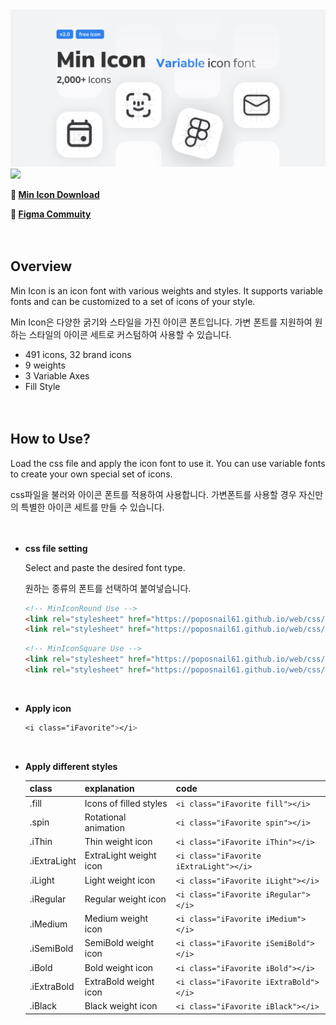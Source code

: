 
<img src="https://github.com/poposnail61/MinIcon/blob/main/Cover.jpg?raw=true">
<img src="https://github.com/poposnail61/MinIcon/blob/main/ani.gif?raw=true">

**🔗 [Min Icon Download](https://github.com/poposnail61/min-icon/releases/download/v2.0.2/min-icon.zip)**

**🔗 [Figma Commuity](https://www.figma.com/community/file/1102264404570708098/Min-Icon---Variable-icon-font)**
<br><br><br>



## Overview

Min Icon is an icon font with various weights and styles. It supports variable fonts and can be customized to a set of icons of your style.

Min Icon은 다양한 굵기와 스타일을 가진 아이콘 폰트입니다. 가변 폰트를 지원하여 원하는 스타일의 아이콘 세트로 커스텀하여 사용할 수 있습니다.<br>

- 491 icons, 32 brand icons
- 9 weights
- 3 Variable Axes
- Fill Style
<br><br><br>




## How to Use?

Load the css file and apply the icon font to use it. You can use variable fonts to create your own special set of icons.

css파일을 불러와 아이콘 폰트를 적용하여 사용합니다. 가변폰트를 사용할 경우 자신만의 특별한 아이콘 세트를 만들 수 있습니다.<br>
<br><br>

- **css file setting**
    
    Select and paste the desired font type.<br>
    
    원하는 종류의 폰트를 선택하여 붙여넣습니다.

    ```html
    <!-- MinIconRound Use -->
    <link rel="stylesheet" href="https://poposnail61.github.io/web/css/minIcon-round.css"/>
    <link rel="stylesheet" href="https://poposnail61.github.io/web/css/icon.css"/>
    ```

    ```html
    <!-- MinIconSquare Use -->
    <link rel="stylesheet" href="https://poposnail61.github.io/web/css/minIcon-square.css"/>
    <link rel="stylesheet" href="https://poposnail61.github.io/web/css/icon.css"/>
    ```
    
    <br>
- **Apply icon**
    
    ```css
    <i class="iFavorite"></i>
    ```
    
    <br>
- **Apply different styles**
    
    
    | class | explanation | code |
    | --- | --- | --- |
    | .fill | Icons of filled styles | ``` <i class="iFavorite fill"></i> ``` |
    | .spin | Rotational animation | ``` <i class="iFavorite spin"></i> ``` |
    | .iThin | Thin weight icon | ``` <i class="iFavorite iThin"></i> ``` |
    | .iExtraLight | ExtraLight weight icon | ``` <i class="iFavorite iExtraLight"></i> ``` |
    | .iLight | Light weight icon | ``` <i class="iFavorite iLight"></i> ``` |
    | .iRegular | Regular weight icon | ``` <i class="iFavorite iRegular"></i> ``` |
    | .iMedium | Medium weight icon | ``` <i class="iFavorite iMedium"></i> ``` |
    | .iSemiBold | SemiBold weight icon | ``` <i class="iFavorite iSemiBold"></i> ``` |
    | .iBold | Bold weight icon | ``` <i class="iFavorite iBold"></i> ``` |
    | .iExtraBold | ExtraBold weight icon | ``` <i class="iFavorite iExtraBold"></i> ``` |
    | .iBlack | Black weight icon | ``` <i class="iFavorite iBlack"></i> ``` |
    
    <br><br>
